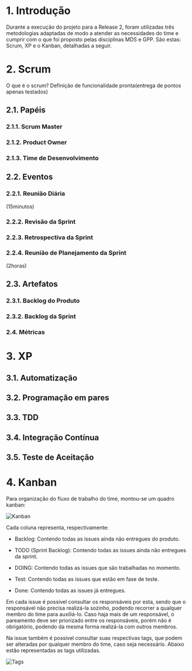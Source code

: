 # 1. Introdução

Durante a execução do projeto para a Release 2, foram utilizadas três metodologias adaptadas de modo a atender as necessidades do time e cumprir com o que foi proposto pelas disciplinas MDS e GPP. São estas: Scrum, XP e o Kanban, detalhadas a seguir.

# 2. Scrum
 O que é o scrum? Definição de funcionalidade pronta(entrega de pontos apenas testados)
## 2.1. Papéis

### 2.1.1. Scrum Master
### 2.1.2. Product Owner
### 2.1.3. Time de Desenvolvimento

## 2.2. Eventos

### 2.2.1. Reunião Diária
(15minutos)

### 2.2.2. Revisão da Sprint

### 2.2.3. Retrospectiva da Sprint

### 2.2.4. Reunião de Planejamento da Sprint 
(2horas)

## 2.3. Artefatos

### 2.3.1. Backlog do Produto

### 2.3.2. Backlog da Sprint

### 2.4. Métricas

# 3. XP
## 3.1. Automatização
## 3.2. Programação em pares
## 3.3. TDD
## 3.4. Integração Contínua
## 3.5. Teste de Aceitação
# 4. Kanban

Para organização do fluxo de trabalho do time, montou-se um quadro kanban:

![Kanban](https://raw.githubusercontent.com/wiki/fga-gpp-mds/2016.2-SAS_FGA/img/kanban.png)

Cada coluna representa, respectivamente:

* Backlog: Contendo todas as issues ainda não entregues do produto.

* TODO (Sprint Backlog): Contendo todas as issues ainda não entregues da sprint.

* DOING: Contendo todas as issues que são trabalhadas no momento.

* Test: Contendo todas as issues que estão em fase de teste.

* Done: Contendo todas as issues já entregues.

Em cada  issue é possível consultar os responsáveis por esta, sendo que o responsável não precisa realizá-la sozinho, podendo recorrer a qualquer membro do time para auxiliá-lo. Caso haja mais de um responsável, o pareamento deve ser priorizado entre os responsáveis, porém não é obrigatório, podendo da mesma forma realizá-la com outros membros.

Na issue também é possível consultar suas respectivas tags, que podem ser alteradas por qualquer membro do time, caso seja necessário. Abaixo estão representadas as tags utilizadas.

![Tags](https://raw.githubusercontent.com/wiki/fga-gpp-mds/2016.2-SAS_FGA/img/issues_labels.png)

